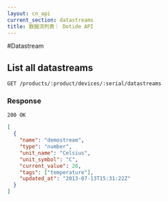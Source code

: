 ```yaml
---
layout: cn_api
current_section: datastreams
title: 数据流列表｜ Dotide API
---
```


#Datastream

## List all datastreams

    GET /products/:product/devices/:serial/datastreams

### Response

    200 OK

```json
[
  {
    "name": "demostream",
    "type": "number",
    "unit_name": "Celsius",
    "unit_symbol": "C",
    "current_value": 20,
    "tags": ["temperature"],
    "updated_at": "2013-07-13T15:31:22Z"
  }
]
```
